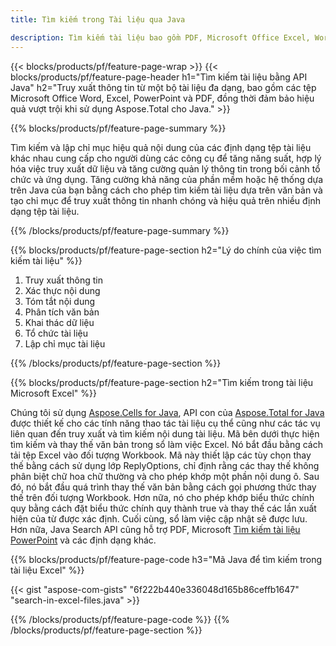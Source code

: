 ```yaml
---
title: Tìm kiếm trong Tài liệu qua Java 

description: Tìm kiếm tài liệu bao gồm PDF, Microsoft Office Excel, Word, PowerPoint và nhiều tài liệu khác thông qua ứng dụng dựa trên Java của bạn.
---
```


{{< blocks/products/pf/feature-page-wrap >}}
{{< blocks/products/pf/feature-page-header h1="Tìm kiếm tài liệu bằng API Java" h2="Truy xuất thông tin từ một bộ tài liệu đa dạng, bao gồm các tệp Microsoft Office Word, Excel, PowerPoint và PDF, đồng thời đảm bảo hiệu quả vượt trội khi sử dụng Aspose.Total cho Java." >}}

{{% blocks/products/pf/feature-page-summary %}}

Tìm kiếm và lập chỉ mục hiệu quả nội dung của các định dạng tệp tài liệu khác nhau cung cấp cho người dùng các công cụ để tăng năng suất, hợp lý hóa việc truy xuất dữ liệu và tăng cường quản lý thông tin trong bối cảnh tổ chức và ứng dụng. Tăng cường khả năng của phần mềm hoặc hệ thống dựa trên Java của bạn bằng cách cho phép tìm kiếm tài liệu dựa trên văn bản và tạo chỉ mục để truy xuất thông tin nhanh chóng và hiệu quả trên nhiều định dạng tệp tài liệu.

{{% /blocks/products/pf/feature-page-summary  %}}

{{% blocks/products/pf/feature-page-section  h2="Lý do chính của việc tìm kiếm tài liệu" %}}

1. Truy xuất thông tin
1. Xác thực nội dung 
1. Tóm tắt nội dung 
1. Phân tích văn bản
1. Khai thác dữ liệu 
1. Tổ chức tài liệu
1. Lập chỉ mục tài liệu 



{{% /blocks/products/pf/feature-page-section %}}

{{% blocks/products/pf/feature-page-section  h2="Tìm kiếm trong tài liệu Microsoft Excel" %}}

Chúng tôi sử dụng [Aspose.Cells for Java](https://products.aspose.com/cells/java/), API con của [Aspose.Total for Java](https://products.aspose.com/total/java/) được thiết kế cho các tính năng thao tác tài liệu cụ thể cũng như các tác vụ liên quan đến truy xuất và tìm kiếm nội dung tài liệu. Mã bên dưới thực hiện tìm kiếm và thay thế văn bản trong sổ làm việc Excel. Nó bắt đầu bằng cách tải tệp Excel vào đối tượng Workbook. Mã này thiết lập các tùy chọn thay thế bằng cách sử dụng lớp ReplyOptions, chỉ định rằng các thay thế không phân biệt chữ hoa chữ thường và cho phép khớp một phần nội dung ô. Sau đó, nó bắt đầu quá trình thay thế văn bản bằng cách gọi phương thức thay thế trên đối tượng Workbook. Hơn nữa, nó cho phép khớp biểu thức chính quy bằng cách đặt biểu thức chính quy thành true và thay thế các lần xuất hiện của từ được xác định. Cuối cùng, sổ làm việc cập nhật sẽ được lưu. Hơn nữa, Java Search API cũng hỗ trợ PDF, Microsoft [Tìm kiếm tài liệu PowerPoint](https://products.aspose.com/total/java/search/pptx/) và các định dạng khác.

{{% blocks/products/pf/feature-page-code h3="Mã Java để tìm kiếm trong tài liệu Excel" %}}

{{< gist "aspose-com-gists" "6f222b440e336048d165b86ceffb1647" "search-in-excel-files.java" >}}

{{% /blocks/products/pf/feature-page-code  %}}
{{% /blocks/products/pf/feature-page-section %}}
